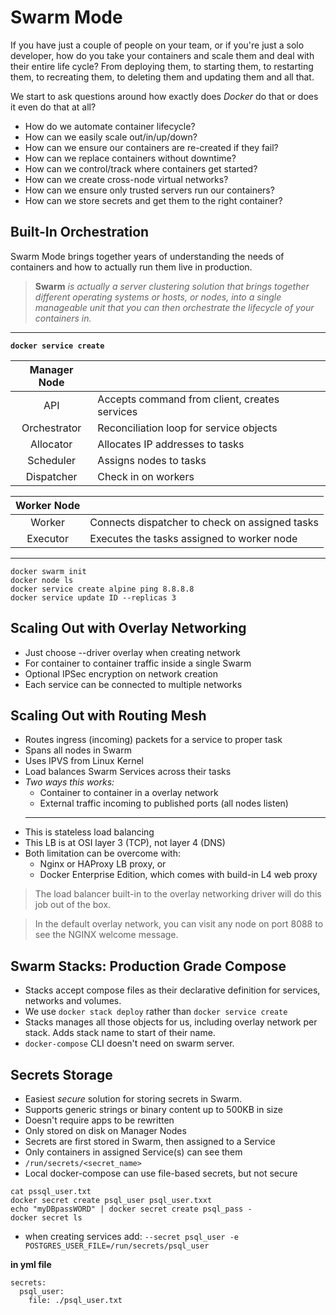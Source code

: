 # Swarm Mode

If you have just a couple of people on your team, or if you're just a solo developer, how do you take your containers and scale them and deal with their entire life cycle? From deploying them, to starting them, to restarting them, to recreating them, to deleting them and updating them and all that.

We start to ask questions around how exactly does _Docker_ do that or does it even do that at all?

- How do we automate container lifecycle?
- How can we easily scale out/in/up/down?
- How can we ensure our containers are re-created if they fail?
- How can we replace containers without downtime?
- How can we control/track where containers get started?
- How can we create cross-node virtual networks?
- How can we ensure only trusted servers run our containers?
- How can we store secrets and get them to the right container?

## Built-In Orchestration

Swarm Mode brings together years of understanding the needs of containers and how to actually run them live in production.

> **Swarm** _is actually a server clustering solution that brings together different operating systems or hosts, or nodes, into a single manageable unit that you can then orchestrate the lifecycle of your containers in._

---

**`docker service create`**

| Manager Node |                                               |
| :----------: | --------------------------------------------- |
|     API      | Accepts command from client, creates services |
| Orchestrator | Reconciliation loop for service objects       |
|  Allocator   | Allocates IP addresses to tasks               |
|  Scheduler   | Assigns nodes to tasks                        |
|  Dispatcher  | Check in on workers                           |

| Worker Node |                                                |
| :---------: | ---------------------------------------------- |
|   Worker    | Connects dispatcher to check on assigned tasks |
|  Executor   | Executes the tasks assigned to worker node     |

---

```
docker swarm init
docker node ls
docker service create alpine ping 8.8.8.8
docker service update ID --replicas 3
```

## Scaling Out with Overlay Networking

- Just choose --driver overlay when creating network
- For container to container traffic inside a single Swarm
- Optional IPSec encryption on network creation
- Each service can be connected to multiple networks

## Scaling Out with Routing Mesh

- Routes ingress (incoming) packets for a service to proper task
- Spans all nodes in Swarm
- Uses IPVS from Linux Kernel
- Load balances Swarm Services across their tasks
- _Two ways this works:_
  - Container to container in a overlay network
  - External traffic incoming to published ports (all nodes listen)
  ***
- This is stateless load balancing
- This LB is at OSI layer 3 (TCP), not layer 4 (DNS)
- Both limitation can be overcome with:
  - Nginx or HAProxy LB proxy, or
  - Docker Enterprise Edition, which comes with build-in L4 web proxy

> The load balancer built-in to the overlay networking driver will do this job out of the box.

> In the default overlay network, you can visit any node on port 8088 to see the NGINX welcome message.

## Swarm Stacks: Production Grade Compose

- Stacks accept compose files as their declarative definition for services, networks and volumes.
- We use `docker stack deploy` rather than `docker service create`
- Stacks manages all those objects for us, including overlay network per stack. Adds stack name to start of their name.
- `docker-compose` CLI doesn't need on swarm server.

## Secrets Storage

- Easiest _secure_ solution for storing secrets in Swarm.
- Supports generic strings or binary content up to 500KB in size
- Doesn't require apps to be rewritten
- Only stored on disk on Manager Nodes
- Secrets are first stored in Swarm, then assigned to a Service
- Only containers in assigned Service(s) can see them
- `/run/secrets/<secret_name>`
- Local docker-compose can use file-based secrets, but not secure

```
cat pssql_user.txt
docker secret create psql_user psql_user.txxt
echo "myDBpassWORD" | docker secret create psql_pass -
docker secret ls
```

- when creating services add: `--secret psql_user -e POSTGRES_USER_FILE=/run/secrets/psql_user`

**in yml file**

```
secrets:
  psql_user:
    file: ./psql_user.txt
```
